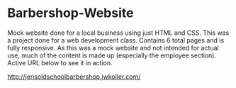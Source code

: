 # Barbershop-Website
Mock website done for a local business using just HTML and CSS. This was a project done for a web development class. Contains 6 total pages and is fully responsive. As this was a mock website and not intended for actual use, much of the content is made up (especially the employee section).  Active URL below to see it in action.

http://jerisoldschoolbarbershop.jwkoller.com/
